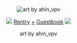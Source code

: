 <p align="center">
  <img src="https://github.com/apongclown/apongclown/assets/160689432/7989239d-03bf-484c-bf02-d226a1812fd1" alt="art by ahin_vpv" />
</p>

<p align="center">
    <img src="https://github.com/apongclown/apongclown/assets/160689432/8853ddba-cf52-44e7-b92b-a868f644adb9" /> 
	<a href="https://rentry.co/gumball">Rentry</a> 
	  <a href="">+</a>
  	<a href="https://batjokes.123guestbook.com/">Guestbook</a> 
	 <img src="https://github.com/apongclown/apongclown/assets/160689432/8853ddba-cf52-44e7-b92b-a868f644adb9" /> 
</p>

<p align="center">
	art by ahin_vpv
</p>
